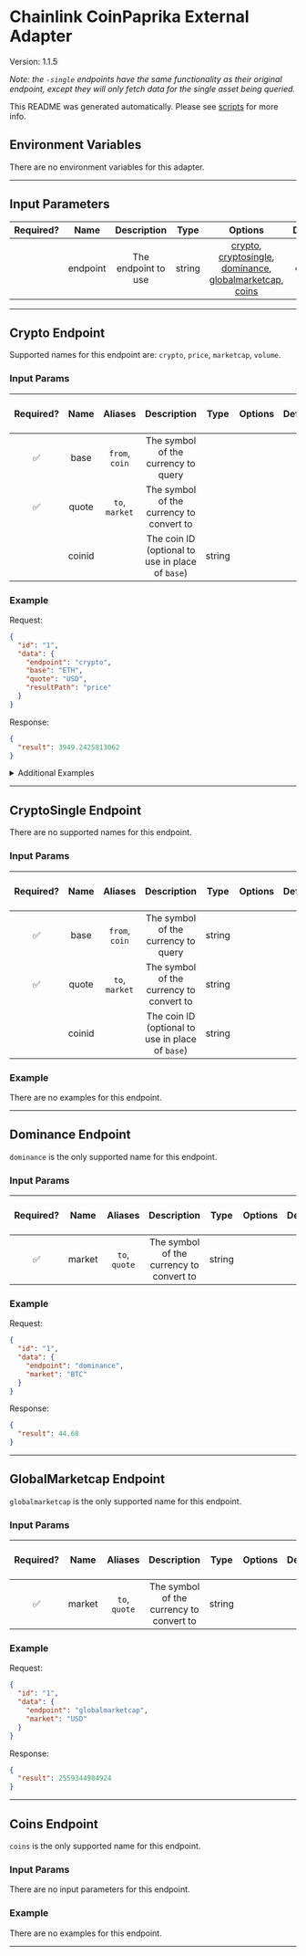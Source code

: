 # Chainlink CoinPaprika External Adapter

Version: 1.1.5

_Note: the `-single` endpoints have the same functionality as their original endpoint, except they will only fetch data for the single asset being queried._

This README was generated automatically. Please see [scripts](../../scripts) for more info.

## Environment Variables

There are no environment variables for this adapter.

---

## Input Parameters

| Required? |   Name   |     Description     |  Type  |                                                                                   Options                                                                                    | Default  |
| :-------: | :------: | :-----------------: | :----: | :--------------------------------------------------------------------------------------------------------------------------------------------------------------------------: | :------: |
|           | endpoint | The endpoint to use | string | [crypto](#crypto-endpoint), [cryptosingle](#cryptosingle-endpoint), [dominance](#dominance-endpoint), [globalmarketcap](#globalmarketcap-endpoint), [coins](#coins-endpoint) | `crypto` |

---

## Crypto Endpoint

Supported names for this endpoint are: `crypto`, `price`, `marketcap`, `volume`.

### Input Params

| Required? |  Name  |    Aliases     |                   Description                    |  Type  | Options | Default | Depends On | Not Valid With |
| :-------: | :----: | :------------: | :----------------------------------------------: | :----: | :-----: | :-----: | :--------: | :------------: |
|    ✅     |  base  | `from`, `coin` |       The symbol of the currency to query        |        |         |         |            |                |
|    ✅     | quote  | `to`, `market` |     The symbol of the currency to convert to     |        |         |         |            |                |
|           | coinid |                | The coin ID (optional to use in place of `base`) | string |         |         |            |                |

### Example

Request:

```json
{
  "id": "1",
  "data": {
    "endpoint": "crypto",
    "base": "ETH",
    "quote": "USD",
    "resultPath": "price"
  }
}
```

Response:

```json
{
  "result": 3949.2425813062
}
```

<details>
<summary>Additional Examples</summary>

Request:

```json
{
  "id": "1",
  "data": {
    "endpoint": "marketcap",
    "base": "ETH",
    "quote": "USD",
    "resultPath": "market_cap"
  }
}
```

Response:

```json
{
  "result": 466143026900
}
```

Request:

```json
{
  "id": "1",
  "data": {
    "endpoint": "volume",
    "base": "ETH",
    "quote": "USD",
    "resultPath": "volume_24h"
  }
}
```

Response:

```json
{
  "result": 24136641726.138
}
```

</details>

---

## CryptoSingle Endpoint

There are no supported names for this endpoint.

### Input Params

| Required? |  Name  |    Aliases     |                   Description                    |  Type  | Options | Default | Depends On | Not Valid With |
| :-------: | :----: | :------------: | :----------------------------------------------: | :----: | :-----: | :-----: | :--------: | :------------: |
|    ✅     |  base  | `from`, `coin` |       The symbol of the currency to query        | string |         |         |            |                |
|    ✅     | quote  | `to`, `market` |     The symbol of the currency to convert to     | string |         |         |            |                |
|           | coinid |                | The coin ID (optional to use in place of `base`) | string |         |         |            |                |

### Example

There are no examples for this endpoint.

---

## Dominance Endpoint

`dominance` is the only supported name for this endpoint.

### Input Params

| Required? |  Name  |    Aliases    |               Description                |  Type  | Options | Default | Depends On | Not Valid With |
| :-------: | :----: | :-----------: | :--------------------------------------: | :----: | :-----: | :-----: | :--------: | :------------: |
|    ✅     | market | `to`, `quote` | The symbol of the currency to convert to | string |         |         |            |                |

### Example

Request:

```json
{
  "id": "1",
  "data": {
    "endpoint": "dominance",
    "market": "BTC"
  }
}
```

Response:

```json
{
  "result": 44.68
}
```

---

## GlobalMarketcap Endpoint

`globalmarketcap` is the only supported name for this endpoint.

### Input Params

| Required? |  Name  |    Aliases    |               Description                |  Type  | Options | Default | Depends On | Not Valid With |
| :-------: | :----: | :-----------: | :--------------------------------------: | :----: | :-----: | :-----: | :--------: | :------------: |
|    ✅     | market | `to`, `quote` | The symbol of the currency to convert to | string |         |         |            |                |

### Example

Request:

```json
{
  "id": "1",
  "data": {
    "endpoint": "globalmarketcap",
    "market": "USD"
  }
}
```

Response:

```json
{
  "result": 2559344984924
}
```

---

## Coins Endpoint

`coins` is the only supported name for this endpoint.

### Input Params

There are no input parameters for this endpoint.

### Example

There are no examples for this endpoint.

---
